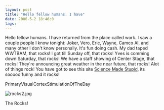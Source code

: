 ```yaml
---
layout: post
title: "Hello fellow humans. I have"
date: 2000-5-2 18:46:0
tags: 
---
```


Hello fellow humans. I have returned from the place called work. I saw a couple people I know tonight: Joker, Vero, Eric, Wayne, Camco Al, and many other I don't know personally. It's fun doing cash. My dad taped WWTBAM, that rocks! I got till Sunday off, that rocks! Yves is comming down Saturday, that rocks! We have a staff showing of Center Stage, that rocks! They're announcing great weather in the near future, that rocks! Alot of things rock! You have got to see this site [Science Made Stupid][1], its sooooo funny and it rocks!




PrimaryVisualCortexStimulationOfTheDay

![rocks2.jpg][2]



The Rocks!



   [1]: http://www.moonboy.com/sms/index.htm
   [2]: rocks2.jpg
